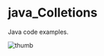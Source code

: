# java_Colletions
Java code examples.

![thumb](https://user-images.githubusercontent.com/36417793/143970016-f21514dc-0672-4523-912e-c8aad05b3747.jpg)
